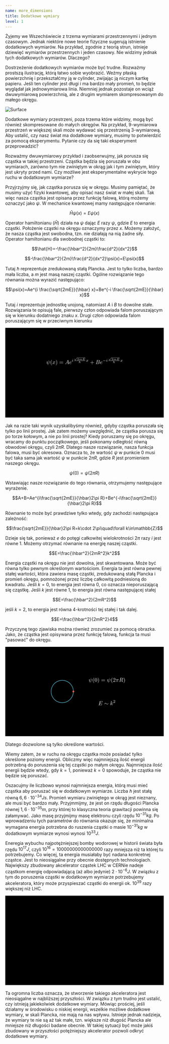 ```yaml
---
name: more_dimensions
title: Dodatkowe wymiary
level: 1
---
```


Żyjemy we Wszechświecie z trzema wymiarami przestrzennymi i jednym czasowym. Jednak niektóre nowe teorie fizyczne sugerują istnienie dodatkowych wymiarów. Na przykład, zgodnie z teorią strun, istnieje dziewięć wymiarów przestrzennych i jeden czasowy. Nie widzimy jednak tych dodatkowych wymiarów. Dlaczego?

Dostrzeżenie dodatkowych wymiarów może być trudne. Rozważmy prostszą ilustrację, którą łatwo sobie wyobrazić. Weźmy płaską powierzchnię i przekształćmy ją w cylinder, zwijając ją niczym kartkę papieru. Jeśli ten cylinder jest długi i ma bardzo mały promień, to będzie wyglądał jak jednowymiarowa linia.  Niemniej jednak pozostaje on wciąż dwuwymiarową powierzchnią, ale z drugim wymiarem skompresowanym do małego okręgu.

![Surface](\assets\videos\blog\surface.gif)

Dodatkowe wymiary przestrzeni, poza trzema które widzimy, mogą być również skompresowane do małych okręgów. Na przykład, 9-wymiarowa przestrzeń w większej skali może wydawać się przestrzenią 3-wymiarową. Aby ustalić, czy nasz świat ma dodatkowe wymiary, musimy to potwierdzić za pomocą eksperymentu. Pytanie czy da się taki eksperyment przeprowadzić?

Rozważmy dwuwymiarowy przykład i zaobserwujmy, jak porusza się cząstka w takiej przestrzeni. Cząstka będzia się poruszała w obu wymiarach, zarówno tym nie zwiniętym w okrąg jak i tym zwiniętym, który jest ukryty przed nami. Czy możliwe jest eksperymentalne wykrycie tego ruchu w dodatkowym wymiarze?

Przyjrzyjmy się, jak cząstka porusza się w okręgu. Musimy pamiętać, że musimy użyć fizyki kwantowej, aby opisać nasz świat w małej skali. Tak więc nasza cząstka jest opisana przez funkcję falową, którą możemy oznaczyć jako $\psi$. W mechanice kwantowej mamy następujące równanie:

$$\hat{H}\psi(x)=E\psi(x)$$

Operator hamiltonianu ($\hat{H}$) działa na $\psi$ dając $E$ razy $\psi$, gdzie $E$ to energia cząstki. Położenie cząstki na okręgu oznaczymy przez $x$. Możemy założyć, że nasza cząstka jest swobodna, tzn. nie działają na nią żadne siły. Operator hamiltonianu dla swobodnej cząstki to:

$$\hat{H}=-\frac{\hbar^2}{2m}\frac{d^2}{dx^2}$$

$$-\frac{\hbar^2}{2m}\frac{d^2}{dx^2}\psi(x)=E\psi(x)$$

Tutaj $\hbar$ reprezentuje zredukowaną stałą Plancka. Jest to tylko liczba, bardzo mała liczba, a $m$ jest masą naszej cząstki. Ogólne rozwiązanie tego równania można wyrazić następująco:

$$\psi(x)=Ae^{i \frac{\sqrt{2mE}}{\hbar} x}+Be^{-i \frac{\sqrt{2mE}}{\hbar} x}$$

Tutaj $i$ reprezentuje jednostkę urojoną, natomiast $A$ i $B$ to dowolne stałe. Rozwiązania te opisują fale, pierwszy człon odpowiada falom poruszającym się w kierunku dodatniego znaku $x$. Drugi człon odpowiada falom poruszającym się w przeciwnym kierunku

![Waves](\assets\videos\blog\waves.gif)

Jak na razie taki wynik uzyskalibyśmy również, gdyby cząstka poruszała się tylko po linii prostej. Jak zatem możemy uwzględnić, że cząstka porusza się po torze kołowym, a nie po linii prostej? Kiedy poruszamy się po okręgu, wracamy do punktu początkowego, jeśli pokonamy odległość równą obwodowi okręgu, czyli $2\pi R$. Dlatego nasze rozwiązanie, nasza funkcja falowa, musi być okresowa. Oznacza to, że wartość $\psi$ w punkcie $0$ musi być taka sama jak wartość $\psi$ w punkcie $2\pi R$, gdzie $R$ jest promieniem naszego okręgu.

$$\psi(0)=\psi(2\pi R)$$

Wstawiając nasze rozwiązanie do tego równania, otrzymujemy następujące wyrażenie.

$$A+B=Ae^{i\frac{\sqrt{2mE}}{\hbar}2\pi R}+Be^{-i\frac{\sqrt{2mE}}{\hbar}2\pi R}$$

Równanie to może być prawdziwe tylko wtedy, gdy zachodzi następująca zależność:

$$\frac{\sqrt{2mE}}{\hbar}2\pi R=k\cdot 2\pi\quad\forall k\in\mathbb{Z}$$

Dzieje się tak, ponieważ $e$ do potęgi całkowitej wielokrotności $2\pi$ razy $i$ jest równe $1$. Możemy otrzymać równanie na energię naszej cząstki.

$$E=\frac{\hbar^2}{2mR^2}k^2$$

Energia cząstki na okręgu nie jest dowolna, jest skwantowana. Może być równa tylko pewnym określonym wartościom. Energia ta jest równa pewnej stałej wartości, która zawiera masę cząstki, zredukowaną stałą Plancka i promień okręgu, pomnożonej przez liczbę całkowitą podniesioną do kwadratu. Jeśli $k=0$, to energia jest równa $0$, co oznacza nieporuszającą się cząstkę. Jeśli $k$ jest równe $1$, to energia jest równa następującej stałej

$$E=\frac{\hbar^2}{2mR^2}$$

jeśli $k=2$, to energia jest równa 4-krotności tej stałej i tak dalej.

$$E=\frac{\hbar^2}{2mR^2}4$$

Przyczynę tego zjawiska można również zrozumieć za pomocą obrazka. Jako, że cząstka jest opisywana przez funkcję falową, funkcja ta musi "pasować" do okręgu.

![CompactWave](\assets\videos\blog\compactwave.gif)

Dlatego dozwolone są tylko określone wartości.

Wiemy zatem, że w ruchu na okręgu cząstka może posiadać tylko określone poziomy energii. Obliczmy więc najmniejszą ilość energii potrzebną do poruszenia się tej cząstki po małym okręgu. Najmniejsza ilość energii będzie wtedy, gdy $k=1$, ponieważ $k=0$ spowoduje, że cząstka nie będzie się poruszać.

Oszacujmy ile liczbowo wynosi najmniejsza energia, którą musi mieć cząstka aby poruszać się w dodatkowym wymiarze. Liczba $\hbar$ jest stałą równą $6,6\cdot10^{-34}Js$. Promień wymiaru zwiniętego w okrąg jest nieznany, ale musi być bardzo mały. Przyjmmijmy, że jest on rzędu długości Plancka równej $1,6\cdot 10^{-35}m$, przy której to klasyczna teoria grawitacji powinna się załamywać. Jako masę przyjmijmy masę elektronu czyli rzędu $10^{-31}kg$. Po wprowadzeniu tych parametrów do równania okazuje się, że minimalna wymagana energia potrzebna do ruszenia cząstki o masie $10^{-31}kg$ w dodatkowym wymiarze wynosi wynosi $10^{33}J$.

Eneregia wybuchu najpotężniejszej bomby wodorowej w historii świata była rzędu $10^{17}J$, czyli $10^{16}=10000000000000000$ razy mniejsza niż ta której tu potrzebujemy. Co więcej, ta energia musiałaby być nadana konkretnej cząstce. Jest to nieosiągalne przy obecnie dostępnych technologiach. Największy zbudowany akcelerator cząstek LHC w CERNie nadeje cząstkom energię odpowiadającą (aż albo jedynie) $2\cdot 10^{-6}J$. W związku z tym do poruszenia cząstki w dodatkowym wymiarze potrzebujemy akceleratora, który może przyspieszać cząstki do energii ok. $10^{39}$ razy większej niż LHC.

![CompactEnergy](\assets\videos\blog\compactenergy.gif)

Ta ogromna liczba oznacza, że stworzenie takiego akceleratora jest nieosiągalne w najbliższej przyszłości. W związku z tym trudno jest ustalić, czy istnieją jakiekolwiek dodatkowe wymiary. Mówiąc prościej, jeśli działamy w środowisku o niskiej energii, wszelkie możliwe dodatkowe wymiary, w skali Plancka, nie mają na nas wpływu. Istnieje jednak nadzieja, że wymiary te nie są aż tak małe, tzn. większe niż długość Plancka ale mniejsze niż długości badane obecnie. W takiej sytuacji być może jakiś zbudowany w przyszłości potężniejszy akcelerator pozwoli odkryć dodatkowe wymiary.